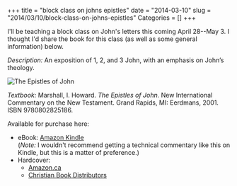 +++
title = "block class on johns epistles"
date = "2014-03-10"
slug = "2014/03/10/block-class-on-johns-epistles"
Categories = []
+++

I'll be teaching a block class on John's letters this coming April 28--May 3. I thought I'd share the book for this class (as well as some general information) below. 

*Description:* An exposition of 1, 2, and 3 John, with an emphasis on John’s theology.

![The Epistles of John][book-cover]

*Textbook:* Marshall, I. Howard. *The Epistles of John.* New International Commentary on the New Testament. Grand Rapids, MI: Eerdmans, 2001. ISBN 9780802825186.

Available for purchase here:

* eBook: [Amazon Kindle][book-kindle]  
  (*Note:* I wouldn't recommend getting a technical commentary like this on Kindle, but this is a matter of preference.)
* Hardcover:
	- [Amazon.ca][book-amazon]
	- [Christian Book Distributors][book-cbd]


[book-cover]: /images/2014/03/tn_9780802825186.jpg
[book-kindle]: http://www.amazon.ca/gp/product/B0028Y4AYS/ref=as_li_ss_tl?ie=UTF8&camp=15121&creative=390961&creativeASIN=B0028Y4AYS&linkCode=as2&tag=duncanjohns04-20
[book-amazon]: http://www.amazon.ca/gp/product/0802825184/ref=as_li_ss_tl?ie=UTF8&camp=15121&creative=390961&creativeASIN=0802825184&linkCode=as2&tag=duncanjohns04-20
[book-cbd]: http://www.christianbook.com/Christian/Books/product?event=AFF&p=1178855&item_no=2189
